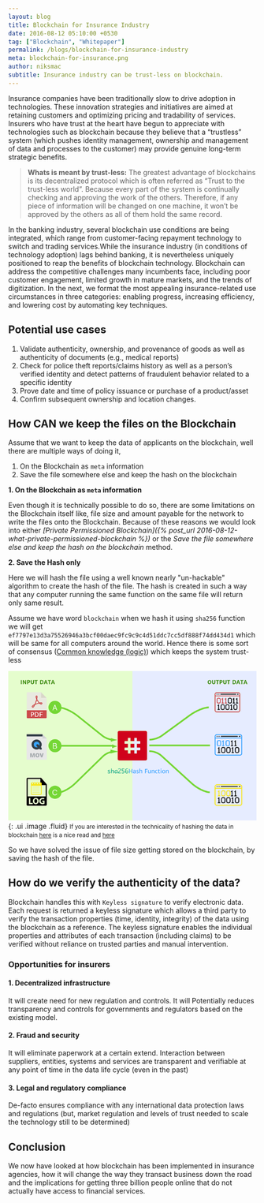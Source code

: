 ```yaml
---
layout: blog
title: Blockchain for Insurance Industry
date: 2016-08-12 05:10:00 +0530
tag: ["Blockchain", "Whitepaper"]
permalink: /blogs/blockchain-for-insurance-industry
meta: blockchain-for-insurance.png
author: niksmac
subtitle: Insurance industry can be trust-less on blockchain.
---
```


Insurance companies have been traditionally slow to drive adoption in  technologies. These innovation strategies and initiatives are aimed at retaining customers and optimizing pricing and tradability of services.
Insurers who have trust at the heart have begun to appreciate with technologies such as blockchain because they believe that a “trustless” system (which pushes identity management, ownership and management of data and processes to the customer) may provide genuine long-term strategic benefits.

> **Whats is meant by trust-less:**
The greatest advantage of blockchains is its decentralized protocol which is often referred as “Trust to the trust-less world”. Because every part of the system is continually checking and approving the work of the others. Therefore, if any piece of information will be changed on one machine, it won’t be approved by the others as all of them hold the same record.

In the banking industry, several blockchain use conditions are being integrated, which range from customer-facing repayment technology to switch and trading services.While the insurance industry (in conditions of technology adoption) lags behind banking, it is nevertheless uniquely positioned to reap the benefits of blockchain technology. Blockchain can address the competitive challenges many incumbents face, including poor customer engagement, limited growth in mature markets, and the trends of digitization. In the next, we format the most appealing insurance-related use circumstances in three categories: enabling progress, increasing efficiency, and lowering cost by automating key techniques.

## Potential use cases

1. Validate authenticity, ownership, and provenance of goods as well as authenticity of documents (e.g., medical reports)
2. Check for police theft reports/claims history as well as a person’s verified identity and detect patterns of fraudulent behavior related to a specific identity
3. Prove date and time of policy issuance or purchase of a product/asset
4. Confirm subsequent ownership and location changes.

## How CAN we keep the files on the Blockchain
Assume that we want to keep the data of applicants on the blockchain, well there are multiple ways of doing it,

1. On the Blockchain as `meta` information
2. Save the file somewhere else and keep the hash on the blockchain

**1. On the Blockchain as `meta` information**   

Even though it is technically possible to do so, there are some limitations on the Blockchain itself like, file size and amount payable for the network to write the files onto the Blockchain. Because of these reasons we would look into either _[Private Permissioned Blockchain]({% post_url 2016-08-12-what-private-permissioned-blockchain %})_ or the _Save the file somewhere else and keep the hash on the blockchain_ method.

**2. Save the Hash only**

Here we will hash the file using a well known nearly "un-hackable" algorithm to create the hash of the file. The hash is created in such a way that any computer running the same function on the same file will return only same result.

Assume we have word `blockchain` when we hash it using `sha256` function we will get `ef7797e13d3a75526946a3bcf00daec9fc9c9c4d51ddc7cc5df888f74dd434d1` which will be same for all computers around the world. Hence there is some sort of consensus ([Common knowledge (logic)](https://en.wikipedia.org/wiki/Common_knowledge_(logic))) which keeps the system trust-less

![Blockchain for Insurance Industry](/assets/img/blog/blockchain-for-insurance-workflow.png){: .ui .image .fluid}
<small>
If you are interested in the technicality of hashing the data in blockchain [here](http://blog.ezyang.com/2011/06/the-cryptography-of-bitcoin/ "The Cryptography of Bitcoin") is a nice read and [here](https://en.bitcoin.it/wiki/Block_hashing_algorithm "Block hashing algorithm")
</small>

So we have solved the issue of file size getting stored on the blockchain, by saving the hash of the file.

## How do we verify the authenticity of the data?
Blockchain handles this with `Keyless signature` to verify electronic data. Each request is returned a keyless signature which allows a third party to verify the transaction properties (time, identity, integrity) of the data using the blockchain as a reference. The keyless signature enables the individual properties and attributes of each transaction (including claims) to be verified without reliance on trusted parties and manual intervention.

### Opportunities for insurers

#### 1. Decentralized infrastructure
It will create need for new regulation and controls. It will Potentially reduces transparency and controls for governments and regulators based on the existing model.

#### 2. Fraud and security
It will eliminate paperwork at a certain extend. Interaction between suppliers, entities, systems and services are transparent and verifiable at any point of time in the data life cycle (even in the past)

#### 3. Legal and regulatory compliance
De-facto ensures compliance with any international data protection laws and regulations (but, market regulation and levels of trust needed to scale the technology still to be determined)

## Conclusion
We now have looked at how blockchain has been implemented in insurance agencies, how it will change the way they transact business down the road and the implications for getting three billion people online that do not actually have access to financial services.
